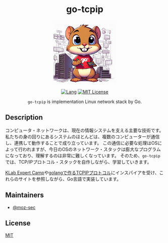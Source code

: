 <div align="center">

# go-tcpip

<img src="https://github.com/moz-sec/go-tcpip/blob/main/logo/image.png" width="200">

[![Lang](https://img.shields.io/badge/Go-1.22.1+-blue.svg?logo=go)](https://go.dev/)
[![MIT License](https://img.shields.io/badge/License-MIT-green.svg)](https://choosealicense.com/licenses/mit/)

`go-tcpip` is implementation Linux network stack by Go.

</div>

## Description

コンピュータ・ネットワークは、現在の情報システムを支える主要な技術です。
私たちの身の回りにあるシステムのほとんどは、複数のコンピューターが通信し、連携して動作することで成り立っています。
この通信に必要な処理はOSによって行われますが、今日のOSのネットワーク・スタックは膨大なプログラムになっており、理解するのは非常に難しくなっています。
そのため、`go-tcpip` では、TCP/IPプロトコル・スタックを自作しながら、学習していきます。

[KLab Expert Camp](https://drive.google.com/drive/folders/1k2vymbC3vUk5CTJbay4LLEdZ9HemIpZe)や[golangで作るTCPIPプロトコル](https://zenn.dev/satoken/articles/golang-tcpip#%E3%82%AA%E3%83%AC%E3%82%AA%E3%83%AC%E3%83%8F%E3%83%B3%E3%83%89%E3%82%B7%E3%82%A7%E3%82%A4%E3%82%AF-%2B-%E3%82%AA%E3%83%AC%E3%82%AA%E3%83%AChttp%E3%80%81%E3%81%9D%E3%81%AE%E7%B5%90%E6%9C%AB%E3%81%AF%E3%81%84%E3%81%8B%E3%81%AB)にインスパイアを受け、これらのサイトを参照しながら、Go言語で実装しています。

## Maintainers

- [@moz-sec](https://github.com/moz-sec)

## License

[MIT](https://github.com/moz-sec/unicom/blob/main/LICENSE)

